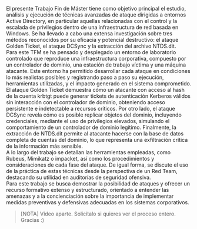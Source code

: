 El presente Trabajo Fin de Máster tiene como objetivo principal el estudio, análisis y ejecución 
de técnicas avanzadas de ataque dirigidas a entornos Active Directory, en particular aquellas 
relacionadas con el control y la escalada de privilegios dentro de una infraestructura de red 
basada en Windows. Se ha llevado a cabo una extensa investigación sobre tres métodos 
reconocidos por su eficacia y potencial destructivo: el ataque Golden Ticket, el ataque DCSync 
y la extracción del archivo NTDS.dit.  
Para este TFM se ha pensado y desplegado un entorno de laboratorio controlado que reproduce 
una infraestructura corporativa, compuesto por un controlador de dominio, una estación de 
trabajo víctima y una máquina atacante. Este entorno ha permitido desarrollar cada ataque en 
condiciones lo más realistas posibles y registrando paso a paso su ejecución, herramientas 
utilizadas, y el impacto generado en el sistema comprometido.  
El ataque Golden Ticket demuestra cómo un atacante con acceso al hash de la cuenta krbtgt 
puede generar tickets de autenticación Kerberos válidos sin interacción con el controlador de 
dominio, obteniendo acceso persistente e indetectable a recursos críticos. Por otro lado, el 
ataque DCSync revela cómo es posible replicar objetos del dominio, incluyendo credenciales, 
mediante el uso de privilegios elevados, simulando el comportamiento de un controlador de 
dominio legítimo. Finalmente, la extracción de NTDS.dit permite al atacante hacerse con la 
base de datos completa de cuentas del dominio, lo que representa una exfiltración crítica de la 
información más sensible.  
A lo largo del trabajo se detallan las herramientas empleadas, como Rubeus, Mimikatz o 
impacket, así como los procedimientos y consideraciones de cada fase del ataque. De igual 
forma, se discute el uso de la práctica de estas técnicas desde la perspectiva de un Red Team, 
destacando su utilidad en auditorías de seguridad ofensiva.  
Para este trabajo se busca demostrar la posibilidad de ataques y ofrecer un recurso formativo 
extenso y estructurado, orientado a entender las amenazas y a la concienciación sobre la 
importancia de implementar medidas preventivas y defensivas adecuadas en los sistemas 
corporativos.

> [NOTA]
> Vídeo aparte. Solicítalo si quieres ver el proceso entero. Gracias :)
